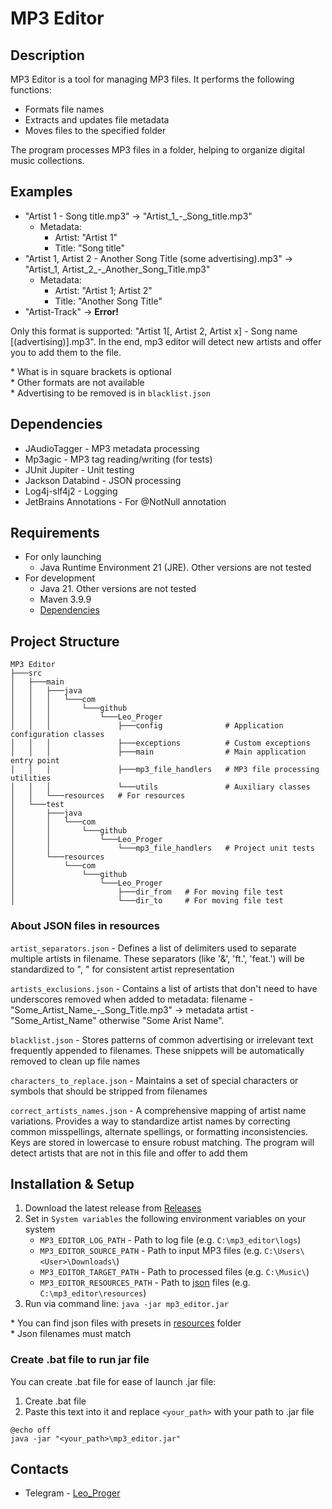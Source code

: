# MP3 Editor

## Description

MP3 Editor is a tool for managing MP3 files. It performs the following functions:

- Formats file names
- Extracts and updates file metadata
- Moves files to the specified folder

The program processes MP3 files in a folder, helping to organize digital music collections.

## Examples

- "Artist 1 - Song title.mp3" -> "Artist_1_-_Song_title.mp3"
    - Metadata:
        - Artist: "Artist 1"
        - Title: "Song title"
- "Artist 1, Artist 2 - Another Song Title (some advertising).mp3" -> "Artist_1, Artist_2_-_Another_Song_Title.mp3"
    - Metadata:
        - Artist: "Artist 1; Artist 2"
        - Title: "Another Song Title"
- "Artist-Track" -> **Error!**

Only this format is supported: "Artist 1[, Artist 2, Artist x] - Song name [(advertising)].mp3".
In the end, mp3 editor will detect new artists and offer you to add them to the file.

\* What is in square brackets is optional \
\* Other formats are not available \
\* Advertising to be removed is in `blacklist.json`

## Dependencies

- JAudioTagger - MP3 metadata processing
- Mp3agic - MP3 tag reading/writing (for tests)
- JUnit Jupiter - Unit testing
- Jackson Databind - JSON processing
- Log4j-slf4j2 - Logging
- JetBrains Annotations - For @NotNull annotation

## Requirements

- For only launching
    - Java Runtime Environment 21 (JRE). Other versions are not tested
- For development
    - Java 21. Other versions are not tested
    - Maven 3.9.9
    - [Dependencies](#dependencies)

## Project Structure

```
MP3 Editor
├───src
│   ├───main
│   │   ├───java
│   │   │   └───com
│   │   │       └───github
│   │   │           └───Leo_Proger
│   │   │               ├───config              # Application configuration classes
│   │   │               ├───exceptions          # Custom exceptions
│   │   │               ├───main                # Main application entry point
│   │   │               ├───mp3_file_handlers   # MP3 file processing utilities
│   │   │               └───utils               # Auxiliary classes
│   │   └───resources   # For resources
│   └───test
│       ├───java
│       │   └───com
│       │       └───github
│       │           └───Leo_Proger
│       │               └───mp3_file_handlers   # Project unit tests
│       └───resources
│           └───com
│               └───github
│                   └───Leo_Proger
│                       ├───dir_from   # For moving file test
│                       └───dir_to     # For moving file test
```

### About JSON files in resources

`artist_separators.json` - Defines a list of delimiters used to separate multiple artists in filename. These
separators (like '&', 'ft.', 'feat.') will be standardized to ", " for consistent artist representation

`artists_exclusions.json` - Contains a list of artists that don't need to have underscores removed when added to
metadata: filename - "Some_Artist_Name_-_Song_Title.mp3" -> metadata artist - "Some_Artist_Name" otherwise "Some Arist
Name".

`blacklist.json` - Stores patterns of common advertising or irrelevant text frequently appended to filenames. These
snippets will be automatically removed to clean up file names

`characters_to_replace.json` - Maintains a set of special characters or symbols that should be stripped from filenames

`correct_artists_names.json` - A comprehensive mapping of artist name variations. Provides a way to standardize artist
names by correcting common misspellings, alternate spellings, or formatting inconsistencies. Keys are stored in
lowercase to ensure robust matching. The program will detect artists that are not in this file and offer to add them

## Installation & Setup

1. Download the latest release from [Releases](https://github.com/Leo-Proger/mp3-editor/releases)
2. Set in `System variables` the following environment variables on your system
    - `MP3_EDITOR_LOG_PATH` - Path to log file (e.g. `C:\mp3_editor\logs`)
    - `MP3_EDITOR_SOURCE_PATH` - Path to input MP3 files (e.g. `C:\Users\<User>\Downloads\`)
    - `MP3_EDITOR_TARGET_PATH` - Path to processed files (e.g. `C:\Music\`)
    - `MP3_EDITOR_RESOURCES_PATH` - Path to [json](#about-json-files-in-resources) files (e.g.
      `C:\mp3_editor\resources`)
3. Run via command line: `java -jar mp3_editor.jar`

\* You can find json files with presets in [resources](https://github.com/Leo-Proger/mp3-editor/tree/master/resources)
folder \
\* Json filenames must match

### Create .bat file to run jar file

You can create .bat file for ease of launch .jar file:

1. Create .bat file
2. Paste this text into it and replace `<your_path>` with your path to .jar file

```
@echo off
java -jar "<your_path>\mp3_editor.jar"
```

## Contacts

- Telegram - [Leo_Proger](https://t.me/leo_proger)